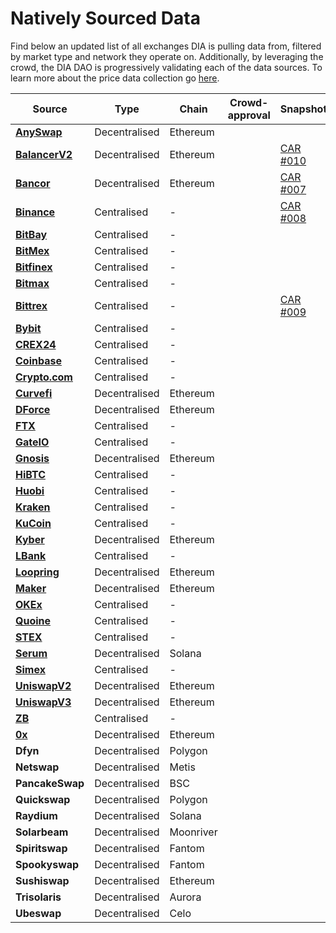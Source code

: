 # Natively Sourced Data

Find below an updated list of all exchanges DIA is pulling data from, filtered by market type and network they operate on. Additionally, by leveraging the crowd, the DIA DAO is progressively validating each of the data sources. To learn more about the price data collection go [here](../methodology/digital-assets/cryptocurrency-trading-data.md).

<table><thead><tr><th>Source</th><th>Type</th><th>Chain</th><th data-type="select">Crowd-approval</th><th>Snapshot</th></tr></thead><tbody><tr><td><strong></strong><a href="https://github.com/diadata-org/diadata/blob/fd67662c24ad6d79ab1ef2bcf60e9c2d36b30c68/pkg/dia/scraper/exchange-scrapers/AnyswapEthScraper.go"><strong>AnySwap</strong></a><strong></strong></td><td>Decentralised</td><td>Ethereum</td><td></td><td></td></tr><tr><td><strong></strong><a href="https://github.com/diadata-org/diadata/blob/fd67662c24ad6d79ab1ef2bcf60e9c2d36b30c68/pkg/dia/scraper/exchange-scrapers/BalancerV2Scraper.go"><strong>BalancerV2</strong></a><strong></strong></td><td>Decentralised</td><td>Ethereum</td><td></td><td><a href="https://vote.diadata.org/#/proposal/0x5285421dda5f0f7d9072bc001da6d7cc9b281c336678d80c1cc51bc47a780754">CAR #010</a></td></tr><tr><td><strong></strong><a href="https://github.com/diadata-org/diadata/tree/fd67662c24ad6d79ab1ef2bcf60e9c2d36b30c68/pkg/dia/scraper/exchange-scrapers/bancor"><strong>Bancor</strong></a><strong></strong></td><td>Decentralised</td><td>Ethereum</td><td></td><td><a href="https://vote.diadata.org/#/proposal/0xbee0596551f8ecbad6963eb26d0f75e56677774244f989a984b460944e587d58">CAR #007</a></td></tr><tr><td><strong></strong><a href="https://github.com/diadata-org/diadata/blob/fd67662c24ad6d79ab1ef2bcf60e9c2d36b30c68/pkg/dia/scraper/exchange-scrapers/BinanceScraper.go"><strong>Binance</strong></a><strong></strong></td><td>Centralised</td><td><em>-</em></td><td></td><td><a href="https://vote.diadata.org/#/proposal/0x97867a844a12bf243eec02c2b3d3e412e43146283bdd9c3bfa8b3c5a9436b0d9">CAR #008</a></td></tr><tr><td><strong></strong><a href="https://github.com/diadata-org/diadata/blob/fd67662c24ad6d79ab1ef2bcf60e9c2d36b30c68/pkg/dia/scraper/exchange-scrapers/BitBayScraper.go"><strong>BitBay</strong></a><strong></strong></td><td>Centralised</td><td><em>-</em></td><td></td><td></td></tr><tr><td><strong></strong><a href="https://github.com/diadata-org/diadata/blob/fd67662c24ad6d79ab1ef2bcf60e9c2d36b30c68/pkg/dia/scraper/exchange-scrapers/BitMexScraper.go"><strong>BitMex</strong></a><strong></strong></td><td>Centralised</td><td>-</td><td></td><td></td></tr><tr><td><strong></strong><a href="https://github.com/diadata-org/diadata/blob/fd67662c24ad6d79ab1ef2bcf60e9c2d36b30c68/pkg/dia/scraper/exchange-scrapers/BitfinexScraper.go"><strong>Bitfinex</strong></a><strong></strong></td><td>Centralised</td><td><em>-</em></td><td></td><td></td></tr><tr><td><strong></strong><a href="https://github.com/diadata-org/diadata/blob/fd67662c24ad6d79ab1ef2bcf60e9c2d36b30c68/pkg/dia/scraper/exchange-scrapers/BitmaxScraper.go"><strong>Bitmax</strong></a><strong></strong></td><td>Centralised</td><td><em>-</em></td><td></td><td></td></tr><tr><td><strong></strong><a href="https://github.com/diadata-org/diadata/blob/fd67662c24ad6d79ab1ef2bcf60e9c2d36b30c68/pkg/dia/scraper/exchange-scrapers/BittrexScraper.go"><strong>Bittrex</strong></a><strong></strong></td><td>Centralised</td><td><em>-</em></td><td></td><td><a href="https://vote.diadata.org/#/proposal/0x8573c857631f3ddfec208737ca4d81fd4c72fbc65af5f445c5c8df2bdd8d2dbc">CAR #009</a></td></tr><tr><td><strong></strong><a href="https://github.com/diadata-org/diadata/blob/fd67662c24ad6d79ab1ef2bcf60e9c2d36b30c68/pkg/dia/scraper/exchange-scrapers/ByBitScraper.go"><strong>Bybit</strong></a><strong></strong></td><td>Centralised</td><td><em>-</em></td><td></td><td></td></tr><tr><td><strong></strong><a href="https://github.com/diadata-org/diadata/blob/fd67662c24ad6d79ab1ef2bcf60e9c2d36b30c68/pkg/dia/scraper/exchange-scrapers/CREX24Scraper.go"><strong>CREX24</strong></a><strong></strong></td><td>Centralised</td><td><em>-</em></td><td></td><td></td></tr><tr><td><strong></strong><a href="https://github.com/diadata-org/diadata/blob/fd67662c24ad6d79ab1ef2bcf60e9c2d36b30c68/pkg/dia/scraper/exchange-scrapers/CoinBaseScraper.go"><strong>Coinbase</strong></a><strong></strong></td><td>Centralised</td><td><em>-</em></td><td></td><td></td></tr><tr><td><strong></strong><a href="https://github.com/diadata-org/diadata/blob/fd67662c24ad6d79ab1ef2bcf60e9c2d36b30c68/pkg/dia/scraper/exchange-scrapers/CryptoDotComScraper.go"><strong>Crypto.com</strong></a><strong></strong></td><td>Centralised</td><td><em>-</em></td><td></td><td></td></tr><tr><td><strong></strong><a href="https://github.com/diadata-org/diadata/blob/fd67662c24ad6d79ab1ef2bcf60e9c2d36b30c68/pkg/dia/scraper/exchange-scrapers/CurvefiScraper.go"><strong>Curvefi</strong></a><strong></strong></td><td>Decentralised</td><td>Ethereum</td><td></td><td></td></tr><tr><td><strong></strong><a href="https://github.com/diadata-org/diadata/blob/fd67662c24ad6d79ab1ef2bcf60e9c2d36b30c68/pkg/dia/scraper/exchange-scrapers/DforceScraper.go"><strong>DForce</strong></a><strong></strong></td><td>Decentralised</td><td>Ethereum</td><td></td><td></td></tr><tr><td><strong></strong><a href="https://github.com/diadata-org/diadata/blob/fd67662c24ad6d79ab1ef2bcf60e9c2d36b30c68/pkg/dia/scraper/exchange-scrapers/FTXScraper.go"><strong>FTX</strong></a><strong></strong></td><td>Centralised</td><td><em>-</em></td><td></td><td></td></tr><tr><td><strong></strong><a href="https://github.com/diadata-org/diadata/blob/fd67662c24ad6d79ab1ef2bcf60e9c2d36b30c68/pkg/dia/scraper/exchange-scrapers/GateIOScraper.go"><strong>GateIO</strong></a><strong></strong></td><td>Centralised</td><td><em>-</em></td><td></td><td></td></tr><tr><td><strong></strong><a href="https://github.com/diadata-org/diadata/blob/fd67662c24ad6d79ab1ef2bcf60e9c2d36b30c68/pkg/dia/scraper/exchange-scrapers/GnosisScraper.go"><strong>Gnosis</strong></a><strong></strong></td><td>Decentralised</td><td>Ethereum</td><td></td><td></td></tr><tr><td><strong></strong><a href="https://github.com/diadata-org/diadata/blob/fd67662c24ad6d79ab1ef2bcf60e9c2d36b30c68/pkg/dia/scraper/exchange-scrapers/HitBTCScraper.go"><strong>HiBTC</strong></a><strong></strong></td><td>Centralised</td><td><em>-</em></td><td></td><td></td></tr><tr><td><strong></strong><a href="https://github.com/diadata-org/diadata/blob/fd67662c24ad6d79ab1ef2bcf60e9c2d36b30c68/pkg/dia/scraper/exchange-scrapers/HuobiScraper.go"><strong>Huobi</strong></a><strong></strong></td><td>Centralised</td><td><em>-</em></td><td></td><td></td></tr><tr><td><strong></strong><a href="https://github.com/diadata-org/diadata/blob/fd67662c24ad6d79ab1ef2bcf60e9c2d36b30c68/pkg/dia/scraper/exchange-scrapers/KrakenScraper.go"><strong>Kraken</strong></a><strong></strong></td><td>Centralised</td><td><em>-</em></td><td></td><td></td></tr><tr><td><strong></strong><a href="https://github.com/diadata-org/diadata/blob/fd67662c24ad6d79ab1ef2bcf60e9c2d36b30c68/pkg/dia/scraper/exchange-scrapers/KuCoinScraper.go"><strong>KuCoin</strong></a><strong></strong></td><td>Centralised</td><td><em>-</em></td><td></td><td></td></tr><tr><td><strong></strong><a href="https://github.com/diadata-org/diadata/blob/fd67662c24ad6d79ab1ef2bcf60e9c2d36b30c68/pkg/dia/scraper/exchange-scrapers/KyberScraper.go"><strong>Kyber</strong></a><strong></strong></td><td>Decentralised</td><td>Ethereum</td><td></td><td></td></tr><tr><td><strong></strong><a href="https://github.com/diadata-org/diadata/blob/fd67662c24ad6d79ab1ef2bcf60e9c2d36b30c68/pkg/dia/scraper/exchange-scrapers/LBankScraper.go"><strong>LBank</strong></a><strong></strong></td><td>Centralised</td><td><em>-</em></td><td></td><td></td></tr><tr><td><strong></strong><a href="https://github.com/diadata-org/diadata/blob/fd67662c24ad6d79ab1ef2bcf60e9c2d36b30c68/pkg/dia/scraper/exchange-scrapers/LoopringScraper.go"><strong>Loopring</strong></a><strong></strong></td><td>Decentralised</td><td>Ethereum</td><td></td><td></td></tr><tr><td><strong></strong><a href="https://github.com/diadata-org/diadata/blob/fd67662c24ad6d79ab1ef2bcf60e9c2d36b30c68/pkg/dia/scraper/exchange-scrapers/MakerScraper.go"><strong>Maker</strong></a><strong></strong></td><td>Decentralised</td><td>Ethereum</td><td></td><td></td></tr><tr><td><strong></strong><a href="https://github.com/diadata-org/diadata/blob/fd67662c24ad6d79ab1ef2bcf60e9c2d36b30c68/pkg/dia/scraper/exchange-scrapers/OKExScraper.go"><strong>OKEx</strong></a><strong></strong></td><td>Centralised</td><td><em>-</em></td><td></td><td></td></tr><tr><td><strong></strong><a href="https://github.com/diadata-org/diadata/blob/fd67662c24ad6d79ab1ef2bcf60e9c2d36b30c68/pkg/dia/scraper/exchange-scrapers/QuoineScraper.go"><strong>Quoine</strong></a><strong></strong></td><td>Centralised</td><td><em>-</em></td><td></td><td></td></tr><tr><td><strong></strong><a href="https://github.com/diadata-org/diadata/blob/fd67662c24ad6d79ab1ef2bcf60e9c2d36b30c68/pkg/dia/scraper/exchange-scrapers/STEXScraper.go"><strong>STEX</strong></a><strong></strong></td><td>Centralised</td><td><em>-</em></td><td></td><td></td></tr><tr><td><strong></strong><a href="https://github.com/diadata-org/diadata/blob/fd67662c24ad6d79ab1ef2bcf60e9c2d36b30c68/pkg/dia/scraper/exchange-scrapers/SerumScraper.go"><strong>Serum</strong></a><strong></strong></td><td>Decentralised</td><td>Solana</td><td></td><td></td></tr><tr><td><strong></strong><a href="https://github.com/diadata-org/diadata/blob/fd67662c24ad6d79ab1ef2bcf60e9c2d36b30c68/pkg/dia/scraper/exchange-scrapers/SimexScraper.go"><strong>Simex</strong></a><strong></strong></td><td>Centralised</td><td><em>-</em></td><td></td><td></td></tr><tr><td><strong></strong><a href="https://github.com/diadata-org/diadata/blob/fd67662c24ad6d79ab1ef2bcf60e9c2d36b30c68/pkg/dia/scraper/exchange-scrapers/UniswapV2Scraper.go"><strong>UniswapV2</strong></a><strong></strong></td><td>Decentralised</td><td>Ethereum</td><td></td><td></td></tr><tr><td><strong></strong><a href="https://github.com/diadata-org/diadata/blob/fd67662c24ad6d79ab1ef2bcf60e9c2d36b30c68/pkg/dia/scraper/exchange-scrapers/UniswapV3Scraper.go"><strong>UniswapV3</strong></a><strong></strong></td><td>Decentralised</td><td>Ethereum</td><td></td><td></td></tr><tr><td><strong></strong><a href="https://github.com/diadata-org/diadata/blob/fd67662c24ad6d79ab1ef2bcf60e9c2d36b30c68/pkg/dia/scraper/exchange-scrapers/ZBScraper.go"><strong>ZB</strong></a><strong></strong></td><td>Centralised</td><td><em>-</em></td><td></td><td></td></tr><tr><td><strong></strong><a href="https://github.com/diadata-org/diadata/blob/fd67662c24ad6d79ab1ef2bcf60e9c2d36b30c68/pkg/dia/scraper/exchange-scrapers/ZeroxScraper.go"><strong>0x</strong></a><strong></strong></td><td>Decentralised</td><td>Ethereum</td><td></td><td></td></tr><tr><td><strong>Dfyn</strong></td><td>Decentralised</td><td>Polygon</td><td></td><td></td></tr><tr><td><strong>Netswap</strong></td><td>Decentralised</td><td>Metis</td><td></td><td></td></tr><tr><td><strong>PancakeSwap</strong></td><td>Decentralised</td><td>BSC</td><td></td><td></td></tr><tr><td><strong>Quickswap</strong></td><td>Decentralised</td><td>Polygon</td><td></td><td></td></tr><tr><td><strong>Raydium</strong></td><td>Decentralised</td><td>Solana</td><td></td><td></td></tr><tr><td><strong>Solarbeam</strong></td><td>Decentralised</td><td>Moonriver</td><td></td><td></td></tr><tr><td><strong>Spiritswap</strong></td><td>Decentralised</td><td>Fantom</td><td></td><td></td></tr><tr><td><strong>Spookyswap</strong></td><td>Decentralised</td><td>Fantom</td><td></td><td></td></tr><tr><td><strong>Sushiswap</strong></td><td>Decentralised</td><td>Ethereum</td><td></td><td></td></tr><tr><td><strong>Trisolaris</strong></td><td>Decentralised</td><td>Aurora</td><td></td><td></td></tr><tr><td><strong>Ubeswap</strong></td><td>Decentralised</td><td>Celo</td><td></td><td></td></tr></tbody></table>

